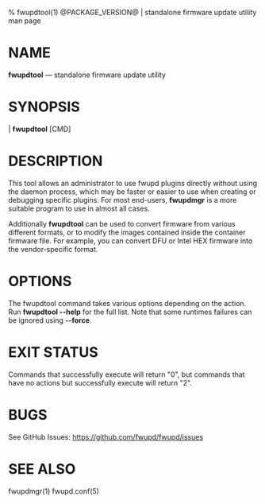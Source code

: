 % fwupdtool(1) @PACKAGE_VERSION@ | standalone firmware update utility man page

NAME
====

**fwupdtool** — standalone firmware update utility

SYNOPSIS
========

| **fwupdtool** [CMD]

DESCRIPTION
===========

This tool allows an administrator to use fwupd plugins directly without using the daemon process,
which may be faster or easier to use when creating or debugging specific plugins.
For most end-users, **fwupdmgr** is a more suitable program to use in almost all cases.

Additionally **fwupdtool** can be used to convert firmware from various different formats,
or to modify the images contained inside the container firmware file.
For example, you can convert DFU or Intel HEX firmware into the vendor-specific format.

OPTIONS
=======

The fwupdtool command takes various options depending on the action.
Run **fwupdtool \-\-help** for the full list.
Note that some runtimes failures can be ignored using **\-\-force**.

EXIT STATUS
===========

Commands that successfully execute will return "0", but commands that have no
actions but successfully execute will return "2".

BUGS
====

See GitHub Issues: <https://github.com/fwupd/fwupd/issues>

SEE ALSO
========

fwupdmgr(1)
fwupd.conf(5)
